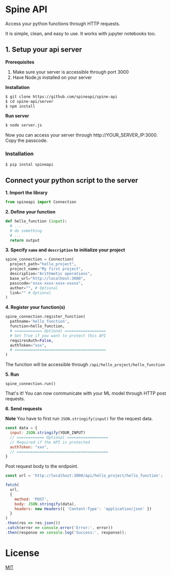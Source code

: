 # Spine API
Access your python functions through HTTP requests.

It is simple, clean, and easy to use. It works with jupyter notebooks too.

## 1. Setup your api server

**Prerequisites**
1. Make sure your server is accessible through port 3000
2. Have Node.js installed on your server

**Installation**
```bash
$ git clone https://github.com/spineapi/spine-api
$ cd spine-api/server
$ npm install
```

**Run server**
```bash
$ node server.js
```
Now you can access your server through http://YOUR_SERVER_IP:3000. Copy the passcode.

### Installation
```bash
$ pip instal spineapi
```

## Connect your python script to the server
**1. Import the library**
```Python
from spineapi import Connection
```

**2. Define your function**
```Python
def hello_function (input):
  # ...
  # do something
  # ...
  return output
```

**3. Specify ```name``` and ```description``` to initialize your project**
```Python
spine_connection = Connection(
  project_path="hello_project",
  project_name="My first project",
  description="Arithmetic operations",
  base_url="http://localhost:3000",
  passcode="xxxx-xxxx-xxxx-xxxxx",
  author="", # Optional
  link="" # Optional
)
```

**4. Register your function(s)**
```Python
spine_connection.register_function(
  pathname='hello_function',
  function=hello_function,
  # ============ Optional ==================
  # Set True if you want to protect this API
  requiresAuth=False,
  authToken="xxx",
  # ========================================
)
```
The function will be accessible through ```/api/hello_project/hello_function```

**5. Run**
```
spine_connection.run()
```
That's it! You can now communicate with your ML model through HTTP post requests.

**6. Send requests**

**Note** You have to first run ```JSON.stringify(input)``` for the request data.
```javascript
const data = {
  input: JSON.stringify(YOUR_INPUT)
  // ============ Optional ==================
  // Required if the API is protected
  authToken: "xxx",
  // ========================================
}
```

Post request body to the endpoint.
```javascript
const url = 'http://localhost:3000/api/hello_project/hello_function';

fetch(
  url,
  {
    method: 'POST',
    body: JSON.stringify(data),
    headers: new Headers({ 'Content-Type': 'application/json' })
  }
)
.then(res => res.json())
.catch(error => console.error('Error:', error))
.then(response => console.log('Success:', response));
```

# License
[MIT](https://github.com/northfoxz/spine-api/blob/master/LICENSE)